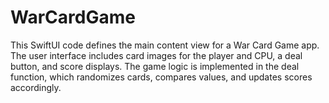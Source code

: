 # WarCardGame
This SwiftUI code defines the main content view for a War Card Game app. The user interface includes card images for the player and CPU, a deal button, and score displays. The game logic is implemented in the deal function, which randomizes cards, compares values, and updates scores accordingly.
